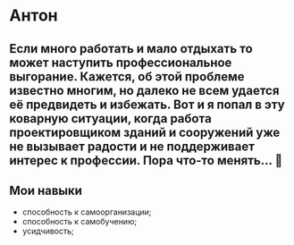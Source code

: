 # Антон
## Если много работать и мало отдыхать то может наступить профессиональное выгорание. Кажется, об этой проблеме известно многим, но далеко не всем удается её предвидеть и избежать. Вот и я попал в эту коварную ситуации, когда работа проектировщиком зданий и сооружений уже не вызывает радости и не поддерживает интерес к профессии. Пора что-то менять... :construction_worker:

## Мои навыки
* способность к самоорганизации;
* способность к самобучению;
* усидчивость;